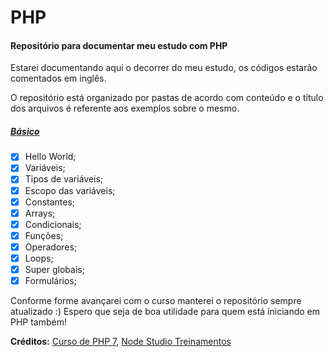 # PHP

#### Repositório para documentar meu estudo com PHP

Estarei documentando aqui o decorrer do meu estudo, os códigos estarão comentados em inglês.

O repositório está organizado por pastas de acordo com conteúdo e o título dos arquivos é referente aos exemplos sobre o mesmo.

##### [Básico](https://github.com/lanzath/php-studies/tree/master/Basics)
- [x] Hello World;
- [x] Variáveis;
- [x] Tipos de variáveis;
- [x] Escopo das variáveis;
- [x] Constantes;
- [x] Arrays;
- [x] Condicionais;
- [x] Funções;
- [x] Operadores;
- [x] Loops;
- [x] Super globais;
- [x] Formulários;
 
 Conforme forme avançarei com o curso manterei o repositório sempre atualizado :)
 Espero que seja de boa utilidade para quem está iniciando em PHP também!

**Créditos:** [Curso de PHP 7](https://www.youtube.com/playlist?list=PLwXQLZ3FdTVEITn849NlfI9BGY-hk1wkq), [Node Studio Treinamentos](https://www.youtube.com/channel/UCZZ0NTtOgsLIT4Skr6GUpAw)
